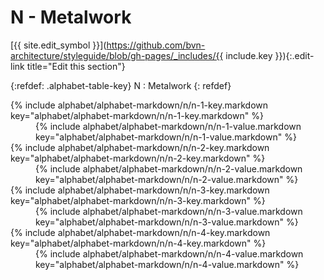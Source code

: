 # N - Metalwork
[{{ site.edit_symbol }}](https://github.com/bvn-architecture/styleguide/blob/gh-pages/_includes/{{ include.key }}){:.edit-link title="Edit this section"}

{:refdef: .alphabet-table-key}
N
: Metalwork
{: refdef}

<dt markdown='block' >
{% include alphabet/alphabet-markdown/n/n-1-key.markdown key="alphabet/alphabet-markdown/n/n-1-key.markdown" %}
</dt>
<dd markdown='1'>
{% include alphabet/alphabet-markdown/n/n-1-value.markdown key="alphabet/alphabet-markdown/n/n-1-value.markdown" %}
</dd>

<dt markdown='block' >
{% include alphabet/alphabet-markdown/n/n-2-key.markdown key="alphabet/alphabet-markdown/n/n-2-key.markdown" %}
</dt>
<dd markdown='1'>
{% include alphabet/alphabet-markdown/n/n-2-value.markdown key="alphabet/alphabet-markdown/n/n-2-value.markdown" %}
</dd>

<dt markdown='block' >
{% include alphabet/alphabet-markdown/n/n-3-key.markdown key="alphabet/alphabet-markdown/n/n-3-key.markdown" %}
</dt>
<dd markdown='1'>
{% include alphabet/alphabet-markdown/n/n-3-value.markdown key="alphabet/alphabet-markdown/n/n-3-value.markdown" %}
</dd>

<dt markdown='block' >
{% include alphabet/alphabet-markdown/n/n-4-key.markdown key="alphabet/alphabet-markdown/n/n-4-key.markdown" %}
</dt>
<dd markdown='1'>
{% include alphabet/alphabet-markdown/n/n-4-value.markdown key="alphabet/alphabet-markdown/n/n-4-value.markdown" %}
</dd>
